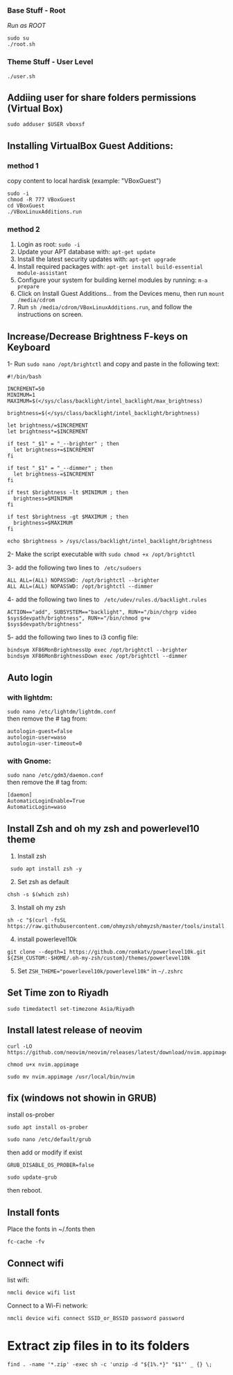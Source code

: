### Base Stuff - Root

_Run as ROOT_
```
sudo su
./root.sh
```

### Theme Stuff - User Level
 ```
 ./user.sh
 ```
## Addiing user for share folders permissions (Virtual Box)
 ```
sudo adduser $USER vboxsf
 ```

## Installing VirtualBox Guest Additions:

### **method 1**
copy content to local hardisk (example: "VBoxGuest")
```
sudo -i
chmod -R 777 VBoxGuest
cd VBoxGuest
./VBoxLinuxAdditions.run
```
### **method 2**
1. Login as root: ```sudo -i```
2. Update your APT database with: ```apt-get update```
3. Install the latest security updates with: ```apt-get upgrade```
4. Install required packages with: ```apt-get install build-essential module-assistant```
5. Configure your system for building kernel modules by running: ```m-a prepare```
6. Click on Install Guest Additions… from the Devices menu, then run ```mount /media/cdrom```
7. Run ```sh /media/cdrom/VBoxLinuxAdditions.run```, and follow the instructions on screen.

## Increase/Decrease Brightness F-keys on Keyboard

1- Run ```sudo nano /opt/brightctl``` and copy and paste in the following text:
```
#!/bin/bash

INCREMENT=50
MINIMUM=1
MAXIMUM=$(</sys/class/backlight/intel_backlight/max_brightness)

brightness=$(</sys/class/backlight/intel_backlight/brightness)

let brightness/=$INCREMENT
let brightness*=$INCREMENT

if test "_$1" = "_--brighter" ; then
  let brightness+=$INCREMENT
fi

if test "_$1" = "_--dimmer" ; then
  let brightness-=$INCREMENT
fi

if test $brightness -lt $MINIMUM ; then
  brightness=$MINIMUM
fi

if test $brightness -gt $MAXIMUM ; then
  brightness=$MAXIMUM
fi

echo $brightness > /sys/class/backlight/intel_backlight/brightness
```

2- Make the script executable with ```sudo chmod +x /opt/brightctl```

3- add the following two lines to ``` /etc/sudoers```
```
ALL ALL=(ALL) NOPASSWD: /opt/brightctl --brighter
ALL ALL=(ALL) NOPASSWD: /opt/brightctl --dimmer
```
4- add the following two lines to ``` /etc/udev/rules.d/backlight.rules```

```
ACTION=="add", SUBSYSTEM=="backlight", RUN+="/bin/chgrp video $sys$devpath/brightness", RUN+="/bin/chmod g+w $sys$devpath/brightness"
```

5- add the following two lines to i3 config file:
```
bindsym XF86MonBrightnessUp exec /opt/brightctl --brighter
bindsym XF86MonBrightnessDown exec /opt/brightctl --dimmer
```

## Auto login 
### with lightdm:
```sudo nano /etc/lightdm/lightdm.conf```<br>
then remove the # tag from:
```
autologin-guest=false
autologin-user=waso
autologin-user-timeout=0
```
### with Gnome:
```sudo nano /etc/gdm3/daemon.conf```<br>
then remove the # tag from:
```
[daemon]
AutomaticLoginEnable=True
AutomaticLogin=waso
```

## Install Zsh and oh my zsh and powerlevel10 theme
1. Install zsh
```
 sudo apt install zsh -y
```
2. Set zsh as default
```
chsh -s $(which zsh)
```
3. Install oh my zsh
```
sh -c "$(curl -fsSL https://raw.githubusercontent.com/ohmyzsh/ohmyzsh/master/tools/install.sh)"
```
4. install powerlevel10k
```
git clone --depth=1 https://github.com/romkatv/powerlevel10k.git ${ZSH_CUSTOM:-$HOME/.oh-my-zsh/custom}/themes/powerlevel10k
```
5. Set ``` ZSH_THEME="powerlevel10k/powerlevel10k" ``` in ``` ~/.zshrc ```

## Set Time zon to Riyadh

```
sudo timedatectl set-timezone Asia/Riyadh
```

## Install latest release of neovim
```
curl -LO https://github.com/neovim/neovim/releases/latest/download/nvim.appimage
```
```
chmod u+x nvim.appimage
```
```
sudo mv nvim.appimage /usr/local/bin/nvim
```
## fix (windows not showin in GRUB)
install os-prober
```
sudo apt install os-prober
```
```
sudo nano /etc/default/grub
```
then add or modify if exist
```
GRUB_DISABLE_OS_PROBER=false
```
```
sudo update-grub
```

then reboot.

## Install fonts

Place the fonts in ~/.fonts then

```
fc-cache -fv
```
## Connect wifi
list wifi:
```
nmcli device wifi list
```
Connect to a Wi-Fi network: 
```
nmcli device wifi connect SSID_or_BSSID password password
```

# Extract zip files in to its folders
```
find . -name '*.zip' -exec sh -c 'unzip -d "${1%.*}" "$1"' _ {} \;
```
